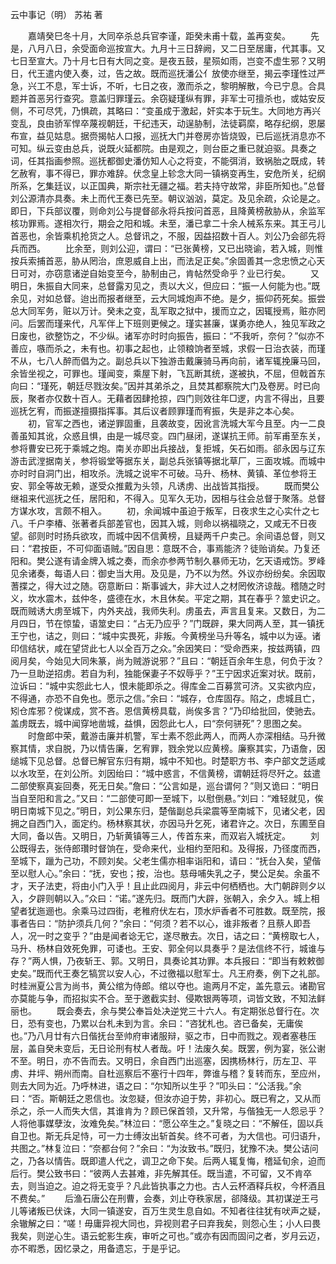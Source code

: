 云中事记（明） 苏祐 著
 
　　嘉靖癸巳冬十月，大同卒杀总兵官李谨，距癸未甫十载，盖再变矣。
　　先是，八月八日，余受面命巡按宣大。九月十三日辞阙，又二日至居庸，代其事。又七日至宣大。乃十月七日有大同之变。是夜五鼓，星殒如雨，岂变不虚生邪？又明日，代王遣内使入奏，过，告之故。既而巡抚潘公亻放使亦继至，揭云李瑾性过严急，兴工不息，军士诉，不听，七日之夜，激而杀之，黎明解散，今已宁息。合具题并首恶另行查究。意盖归罪瑾云。余窃疑瑾纵有罪，非军士可擅杀也，或姑安反侧，不可尽凭，乃惧疏，其略曰：“变虽成于激起，奸实本于玩生。大同地方再兴变乱，良由骄军悍卒蔑视朝廷，干纪违天，动逞胁制，法徒羁縻，略存纪纲，恩屡布宣，益见姑息。据赍揭帖人口报，巡抚大门并卷房亦皆烧毁，已后巡抚消息亦不可知。纵云变由总兵，说既火延都院。由是观之，则台臣之重已就迫驱。具奏之词，任其指画参照。巡抚都御史潘仿知人心之将变，不能弭消，致祸胎之既成，转乞赦宥，事不得已，罪亦难辞。伏念皇上轸念大同一镇祸变再生，安危所关，纪纲所系，乞集廷议，以正国典，斯宗社无疆之福。若夫持守故常，非臣所知也。”总督刘公源清亦具奏。未上而代王奏已先至。朝议汹汹，莫定。及见余疏，众论是之。即日，下兵部议覆，则命刘公与提督郤永将兵按问首恶，且降黄榜赦胁从，余监军核功罪焉。遂相次行，期会之阳和城。未至，潘已拿二十余人械系东来。其王弓儿首恶也，余皆乘机抢货之人。总督讯之，不服，因益招数十百人。刘公乃会郤先将兵而西。
　　比余至，则刘公迎，谓曰：“已张黄榜，又已出晓谕，若入城，则惟按兵索捕首恶，胁从罔治，庶恩威自上出，而法足正矣。”余固善其一念忠愤之心天日可对，亦窃意诸逆自始变至今，胁制由己，肯帖然受命乎？业已行矣。
　　又明日，朱振自大同来，总督露刃见之，责以大义，但应曰：“振一人何能为也。”既余见，对如总督。迨出而报者继至，云大同城炮声不绝。是夕，振仰药死矣。振尝总大同军务，赃以万计。癸未之变，乱军取之狱中，援而立之，因辄授焉，赃亦罔问。后罢而瑾来代，凡军伴上下班则更候之。瑾实甚廉，谋勇亦绝人，独见军政之日废也，欲整饬之，不少纵。诸军亦时时向振告，振曰：“不我听，奈何？”似亦不善应，嗾而杀之，未有也。初事之起也，止领粮饷者至城，求假一日治衣装，而瑾不从，七八人醉而倡为之。副总兵以下独游击戴廉骑马再向前，诸军辄挽廉马回，余皆坐视之，可罪也。瑾闻变，乘屋下射，飞瓦断其统，遂被执，不屈，但戟首东向曰：“瑾死，朝廷尽戮汝矣。”因并其弟杀之，且焚其都察院大门及卷房。时已向辰，聚者亦仅数十百人。无藉者因肆抢掠，四门则效往年□逻，内言不得出，且要巡抚乞宥，而振遂擅摄指挥事。其后议者顾罪瑾而宥振，失是非之本心矣。
　　初，官军之西也，诸逆罪固重，且袭故变，因讹言洗城大军今且至。内一二良善虽知其讹，众惑且惧，由是一城尽变。四门昼闭，遂谋抗王师。前军甫至东关，参将曹安已死于乘城之炮。南关亦即出兵接战，复拒城，矢石如雨。郤永因与辽东游击武漟据南关，参将锻堂等据东关，副总兵张镇等据北草厂，三面攻城。而城中亦时时自洞门出，相攻杀。洗城之说牢不可破。马升、杨林、黄镇、革位参将王安、郭全等故无赖，遂受众推戴为头领，凡诱虏、出战皆其指授。
　　既而樊公继祖来代巡抚之任，居阳和，不得入。见军久无功，因相与往会总督于聚落。总督方谋水攻，言颇不相入。
　　初，余闻城中虽迫于叛军，日夜求生之心实什之七八。千户李椿、张著者兵部差官也，因其入城，则命以祸福晓之，又咸无不日夜望。郤则时时扬兵欲攻，而城中因不信黄榜，且疑两千户卖己。余间语总督，则又曰：“君按臣，不可仰面语贼。”因自思：意既不合，事焉能济？徒贻诮矣。乃复还阳和。樊公遂有请金牌入城之奏，而余亦参两节制久暴师无功，乞天语戒饬。罗峰见余诸奏，每语人曰：御史当大用。及见是，乃不以为然。外议亦纷纷矣。余因取蓍揲之，得大过之随。窃意断曰：斯事诚大，非大过人之材罔攸济谅哉。稽随之时义，坎水震木，兹仲冬，盛德在水，木且休矣。平定之期，其在春乎？筮史识之。既而贼诱大虏至城下，内外夹战，我师失利。虏虽去，声言且复来。又数日，为二月四日，节在惊蛰，语筮史曰：“占无乃应乎？”门既辟，果大同两人至，其一镇抚王宁也，诘之，则曰：“城中实畏死，非叛。今黄榜坐马升等名，城中以为诬。诸印信结状，咸在望贷此七人以全百万之众。”余因笑曰：“受命西来，按兹两镇，四阅月矣，今始见大同朱篆，尚为贼游说邪？”且曰：“朝廷百余年生息，何负于汝？乃一旦助逆招虏。若自为利，独能保妻子不奴辱乎？”王宁因求近案对状。既前，泣诉曰：“城中实怨此七人，恨未能即杀之。得库金二百募赏可济。又实欲内应，不得通，亦恐不自免也。愿示之信。”余曰：“城存，仓库固存。陷之，虑城且亡，矧仓库邪？傥谋成，赏不吝。恩信黄榜具载，尚俟多言？”乃印给批回，使驰去。盖虏既去，城中闻穿地凿城，益惧，因怨此七人，曰“奈何骈死”？思图之矣。
　　时詹郎中荣，戴游击廉并机警，军士素不怨此两人，而两人亦深相结。马升微察其情，求自脱，乃以情告廉，乞宥罪，戮余党以应黄榜。廉察其实，乃语詹，因缒城下见总督。总督已解官东归有期，城中不知也。时楚职方书、李户部文芝适咸以水攻至，在刘公所。刘因绐曰：“城中惑言，不信黄榜，谓朝廷将尽歼之。兹遣二部使察真妄回奏，死无日矣。”詹曰：“公言如是，巡台谓何？”则又诡曰：“明日当自至阳和言之。”又曰：“二部使可即一至城下，以慰倒悬。”刘曰：“难轻就见，俟明日南城下见之。”明日，刘公果东归，楚偕副总兵梁震等至南城下，见诸父老，因拥之自西门入，面定约。杨林察其状，亦因马升乞死，诸君许之。次日，东圃至自大同，备以告。又明日，乃斩黄镇等三人，传首东来，而双岩入城抚定。
　　刘公既得去，张侍郎瓚时督饷在，受命来代，业相约至阳和。及得报，乃径度而西，至城下，躐为己功，不顾刘矣。父老生儒亦相率诣阳和，请曰：“抚台入矣，望偕至以慰人心。”余曰：“抚，安也；按，治也。慈母哺失乳之子，樊公足矣。余虽不才，天子法吏，将由小门入乎！且止此四阅月，非云中何栖栖也。大门朝辟则夕以入，夕辟则朝以入。”众曰：“诺。”遂先归。既而门大辟，张朝入，余夕入。城上相望者犹迤逦也。余乘马过四街，老稚府伏左右，顶水炉香者不可胜数。既至院，报事者告曰：“防护须兵几何？”余曰：“何须？若不以心，谁非叛者？且蔡人即吾人，况一时之变乎？”由是闻者谂无它，遂尽散去。次日，诘之曰：“黄榜取七人，马升、杨林自效死免罪，可诿也。王安、郭全何以具奏乎？是法信终不行，城谁与存？”两人惧，乃夜斩王、郭。又明日，具奏论其功罪。本兵报曰：“即当有敕敕御史矣。”既而代王奏乞犒赏以安人心，不过徼福以慰军士。凡王府奏，例下之礼部。时桂洲夏公言为尚书，黄公绾为侍郎。绾以夺也。逾两月不定，盖先意云。诸勘官亦莫能与争，而招拟实不合。至于邀截实封、侵欺银两等项，词皆文致，不知法鲜丽也。
　　既会奏去，余与樊公奉旨处决逆党三十六人。有定期张总督行在。次日，恐有变也，乃累以台札未到为言。余曰：“咨犹札也。咨已备矣，无庸俟也。”乃八月廿有六日偕抚台至帅府审诸服辩，驱之市，日中而戮之。观者塞巷压层，盖自癸未变后，无日论刑有杖人者哉。吁！法废久矣。既罢，例为宴，张公谢不至。明日，亦不告而去。又明日，余自西门出巡塞，因携杨林行，历左卫、平虏、井坪、朔州而南。自杜巡察后不塞行十四年，弊谁与稽？复转而东，至应州，则去大同为近。乃呼林进，语之曰：“尔知所以生乎？”叩头曰：“公活我。”余曰：“否。斯朝廷之恩信也。汝忽疑，但汝亦迫于势，非初心。既已宥之，又从而杀之，杀一人而失大信，其谁肯为？顾已保首领，又升常，与偕独无一人怨忌乎？人将他事媒孽汝，汝难免矣。”林泣曰：“愿公卒生之。”复晓之曰：“不解任，固以兵自卫也。斯无兵足恃，可一力士缚汝出斩首矣。终不可者，为大信也。可归语升，共图之。”林复泣曰：“奈都台何？”余曰：“为汝致书。”既归，犹豫不决。樊公诘问之，乃各以情告。既即遣人代之，调卫之命下矣。后两人辄复悔，稽延旬余，迫而后行。樊公致书曰：“彼两人去甚难，非先解其任。既当遣，不可留，又不肯卒去，则当迫之。迫之将无变乎？凡此皆执事之力也。古人云杯酒释兵权，今杯酒且不费矣。”
　　后渔石唐公在刑曹，会奏，刘止夺秩家居，郤降级。其初谋逆王弓儿等诸叛已伏诛，大同一镇遂安，百万生灵生息自如。不知者往往犹有吠声之疑，余辙解之曰：“嗟！毋庸异视大同也，异视则君子曰弃我矣，则怨心生；小人曰畏我矣，则逆心生。语云蛇影生疾，审听之可也。”或亦有因而固问之者，岁月云迈，亦不暇悉，因忆录之，用备遗忘，于是乎记。
 
